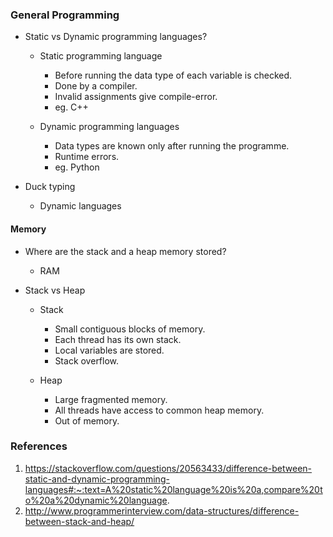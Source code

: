 ### General Programming

* Static vs Dynamic programming languages?
    * Static programming language
      * Before running the data type of each variable is checked.
      * Done by a compiler.
      * Invalid assignments give compile-error.
      * eg. C++

    * Dynamic programming languages
      * Data types are known only after running the programme.
      * Runtime errors.
      * eg. Python

* Duck typing
    * Dynamic languages 

#### Memory 

* Where are the stack and a heap memory stored?
   * RAM 

* Stack vs Heap
   * Stack 
      * Small contiguous blocks of memory.
      * Each thread has its own stack.
      * Local variables are stored.
      * Stack overflow.

   * Heap
      * Large fragmented memory. 
      * All threads have access to common heap memory.
      * Out of memory.



### References
1. https://stackoverflow.com/questions/20563433/difference-between-static-and-dynamic-programming-languages#:~:text=A%20static%20language%20is%20a,compare%20to%20a%20dynamic%20language.
2. http://www.programmerinterview.com/data-structures/difference-between-stack-and-heap/
